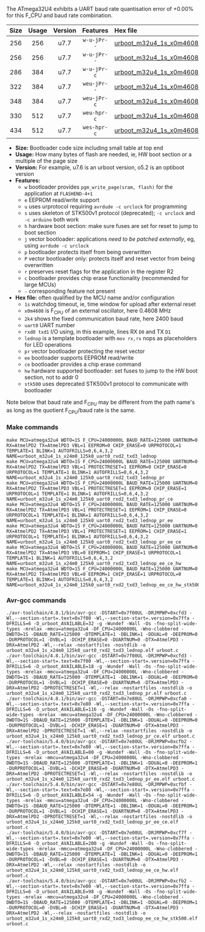 The ATmega32U4 exhibits a UART baud rate quantisation error of +0.00% for this F_CPU and baud rate combination.

|Size|Usage|Version|Features|Hex file|
|:-:|:-:|:-:|:-:|:--|
|256|256|u7.7|`w-u-jPr--`|[urboot_m32u4_1s_x0m4608_2k4_uart0_rxd2_txd3_lednop.hex](https://raw.githubusercontent.com/stefanrueger/urboot.hex/main/mcus/atmega32u4/watchdog_1_s/external_oscillator/+0m460800_hz/+++2k4_baud/uart0_rxd2_txd3/lednop/urboot_m32u4_1s_x0m4608_2k4_uart0_rxd2_txd3_lednop.hex)|
|256|256|u7.7|`w-u-jPr--`|[urboot_m32u4_1s_x0m4608_2k4_uart0_rxd2_txd3_lednop_pr.hex](https://raw.githubusercontent.com/stefanrueger/urboot.hex/main/mcus/atmega32u4/watchdog_1_s/external_oscillator/+0m460800_hz/+++2k4_baud/uart0_rxd2_txd3/lednop/urboot_m32u4_1s_x0m4608_2k4_uart0_rxd2_txd3_lednop_pr.hex)|
|286|384|u7.7|`w-u-jPr-c`|[urboot_m32u4_1s_x0m4608_2k4_uart0_rxd2_txd3_lednop_pr_ce.hex](https://raw.githubusercontent.com/stefanrueger/urboot.hex/main/mcus/atmega32u4/watchdog_1_s/external_oscillator/+0m460800_hz/+++2k4_baud/uart0_rxd2_txd3/lednop/urboot_m32u4_1s_x0m4608_2k4_uart0_rxd2_txd3_lednop_pr_ce.hex)|
|322|384|u7.7|`weu-jPr--`|[urboot_m32u4_1s_x0m4608_2k4_uart0_rxd2_txd3_lednop_pr_ee.hex](https://raw.githubusercontent.com/stefanrueger/urboot.hex/main/mcus/atmega32u4/watchdog_1_s/external_oscillator/+0m460800_hz/+++2k4_baud/uart0_rxd2_txd3/lednop/urboot_m32u4_1s_x0m4608_2k4_uart0_rxd2_txd3_lednop_pr_ee.hex)|
|348|384|u7.7|`weu-jPr-c`|[urboot_m32u4_1s_x0m4608_2k4_uart0_rxd2_txd3_lednop_pr_ee_ce.hex](https://raw.githubusercontent.com/stefanrueger/urboot.hex/main/mcus/atmega32u4/watchdog_1_s/external_oscillator/+0m460800_hz/+++2k4_baud/uart0_rxd2_txd3/lednop/urboot_m32u4_1s_x0m4608_2k4_uart0_rxd2_txd3_lednop_pr_ee_ce.hex)|
|330|512|u7.7|`weu-hpr-c`|[urboot_m32u4_1s_x0m4608_2k4_uart0_rxd2_txd3_lednop_ee_ce_hw.hex](https://raw.githubusercontent.com/stefanrueger/urboot.hex/main/mcus/atmega32u4/watchdog_1_s/external_oscillator/+0m460800_hz/+++2k4_baud/uart0_rxd2_txd3/lednop/urboot_m32u4_1s_x0m4608_2k4_uart0_rxd2_txd3_lednop_ee_ce_hw.hex)|
|434|512|u7.7|`wes-hpr-c`|[urboot_m32u4_1s_x0m4608_2k4_uart0_rxd2_txd3_lednop_ee_ce_hw_stk500.hex](https://raw.githubusercontent.com/stefanrueger/urboot.hex/main/mcus/atmega32u4/watchdog_1_s/external_oscillator/+0m460800_hz/+++2k4_baud/uart0_rxd2_txd3/lednop/urboot_m32u4_1s_x0m4608_2k4_uart0_rxd2_txd3_lednop_ee_ce_hw_stk500.hex)|

- **Size:** Bootloader code size including small table at top end
- **Usage:** How many bytes of flash are needed, ie, HW boot section or a multiple of the page size
- **Version:** For example, u7.6 is an urboot version, o5.2 is an optiboot version
- **Features:**
  + `w` bootloader provides `pgm_write_page(sram, flash)` for the application at `FLASHEND-4+1`
  + `e` EEPROM read/write support
  + `u` uses urprotocol requiring `avrdude -c urclock` for programming
  + `s` uses skeleton of STK500v1 protocol (deprecated); `-c urclock` and `-c arduino` both work
  + `h` hardware boot section: make sure fuses are set for reset to jump to boot section
  + `j` vector bootloader: applications *need to be patched externally*, eg, using `avrdude -c urclock`
  + `p` bootloader protects itself from being overwritten
  + `P` vector bootloader only: protects itself and reset vector from being overwritten
  + `r` preserves reset flags for the application in the register R2
  + `c` bootloader provides chip erase functionality (recommended for large MCUs)
  + `-` corresponding feature not present
- **Hex file:** often qualified by the MCU name and/or configuration
  + `1s` watchdog timeout, ie, time window for upload after external reset
  + `x0m4608` is F<sub>CPU</sub> of an external oscillator, here 0.4608 MHz
  + `2k4` shows the fixed communication baud rate, here 2400 baud
  + `uart0` UART number
  + `rxd0 txd1` I/O using, in this example, lines RX `D0` and TX `D1`
  + `lednop` is a template bootloader with `mov rx,rx` nops as placeholders for LED operations
  + `pr` vector bootloader protecting the reset vector
  + `ee` bootloader supports EEPROM read/write
  + `ce` bootloader provides a chip erase command
  + `hw` hardware supported bootloader: set fuses to jump to the HW boot section, not to addr 0
  + `stk500` uses deprecated STK500v1 protocol to communicate with bootloader


Note below that baud rate and F<sub>CPU</sub> may be different from the path name's as long as the quotient F<sub>CPU</sub>/baud rate is the same.

### Make commands
```
make MCU=atmega32u4 WDTO=1S F_CPU=24000000L BAUD_RATE=125000 UARTNUM=0 RX=AtmelPD2 TX=AtmelPD3 VBL=1 EEPROM=0 CHIP_ERASE=0 URPROTOCOL=1 TEMPLATE=1 BLINK=1 AUTOFRILLS=0,6,4,3,2 NAME=urboot_m32u4_1s_x24m0_125k0_uart0_rxd2_txd3_lednop
make MCU=atmega32u4 WDTO=1S F_CPU=24000000L BAUD_RATE=125000 UARTNUM=0 RX=AtmelPD2 TX=AtmelPD3 VBL=1 PROTECTRESET=1 EEPROM=0 CHIP_ERASE=0 URPROTOCOL=1 TEMPLATE=1 BLINK=1 AUTOFRILLS=0,6,4,3,2 NAME=urboot_m32u4_1s_x24m0_125k0_uart0_rxd2_txd3_lednop_pr
make MCU=atmega32u4 WDTO=1S F_CPU=24000000L BAUD_RATE=125000 UARTNUM=0 RX=AtmelPD2 TX=AtmelPD3 VBL=1 PROTECTRESET=1 EEPROM=0 CHIP_ERASE=1 URPROTOCOL=1 TEMPLATE=1 BLINK=1 AUTOFRILLS=0,6,4,3,2 NAME=urboot_m32u4_1s_x24m0_125k0_uart0_rxd2_txd3_lednop_pr_ce
make MCU=atmega32u4 WDTO=1S F_CPU=24000000L BAUD_RATE=125000 UARTNUM=0 RX=AtmelPD2 TX=AtmelPD3 VBL=1 PROTECTRESET=1 EEPROM=1 CHIP_ERASE=0 URPROTOCOL=1 TEMPLATE=1 BLINK=1 AUTOFRILLS=0,6,4,3,2 NAME=urboot_m32u4_1s_x24m0_125k0_uart0_rxd2_txd3_lednop_pr_ee
make MCU=atmega32u4 WDTO=1S F_CPU=24000000L BAUD_RATE=125000 UARTNUM=0 RX=AtmelPD2 TX=AtmelPD3 VBL=1 PROTECTRESET=1 EEPROM=1 CHIP_ERASE=1 URPROTOCOL=1 TEMPLATE=1 BLINK=1 AUTOFRILLS=0,6,4,3,2 NAME=urboot_m32u4_1s_x24m0_125k0_uart0_rxd2_txd3_lednop_pr_ee_ce
make MCU=atmega32u4 WDTO=1S F_CPU=24000000L BAUD_RATE=125000 UARTNUM=0 RX=AtmelPD2 TX=AtmelPD3 VBL=0 EEPROM=1 CHIP_ERASE=1 URPROTOCOL=1 TEMPLATE=1 BLINK=1 AUTOFRILLS=0,6,4,3,2 NAME=urboot_m32u4_1s_x24m0_125k0_uart0_rxd2_txd3_lednop_ee_ce_hw
make MCU=atmega32u4 WDTO=1S F_CPU=24000000L BAUD_RATE=125000 UARTNUM=0 RX=AtmelPD2 TX=AtmelPD3 VBL=0 EEPROM=1 CHIP_ERASE=1 URPROTOCOL=0 TEMPLATE=1 BLINK=1 AUTOFRILLS=0,6,4,3,2 NAME=urboot_m32u4_1s_x24m0_125k0_uart0_rxd2_txd3_lednop_ee_ce_hw_stk500
```

### Avr-gcc commands
```
./avr-toolchain/4.8.1/bin/avr-gcc -DSTART=0x7f00UL -DRJMPWP=0xcfd3 -Wl,--section-start=.text=0x7f00 -Wl,--section-start=.version=0x7ffa -DFRILLS=6 -D_urboot_AVAILABLE=32 -g -Wundef -Wall -Os -fno-split-wide-types -mrelax -mmcu=atmega32u4 -DF_CPU=24000000L -Wno-clobbered -DWDTO=1S -DBAUD_RATE=125000 -DTEMPLATE=1 -DBLINK=1 -DDUAL=0 -DEEPROM=0 -DURPROTOCOL=1 -DVBL=1 -DCHIP_ERASE=0 -DUARTNUM=0 -DTX=AtmelPD3 -DRX=AtmelPD2 -Wl,--relax -nostartfiles -nostdlib -o urboot_m32u4_1s_x24m0_125k0_uart0_rxd2_txd3_lednop.elf urboot.c
./avr-toolchain/4.8.1/bin/avr-gcc -DSTART=0x7f00UL -DRJMPWP=0xcfd3 -Wl,--section-start=.text=0x7f00 -Wl,--section-start=.version=0x7ffa -DFRILLS=6 -D_urboot_AVAILABLE=18 -g -Wundef -Wall -Os -fno-split-wide-types -mrelax -mmcu=atmega32u4 -DF_CPU=24000000L -Wno-clobbered -DWDTO=1S -DBAUD_RATE=125000 -DTEMPLATE=1 -DBLINK=1 -DDUAL=0 -DEEPROM=0 -DURPROTOCOL=1 -DVBL=1 -DCHIP_ERASE=0 -DUARTNUM=0 -DTX=AtmelPD3 -DRX=AtmelPD2 -DPROTECTRESET=1 -Wl,--relax -nostartfiles -nostdlib -o urboot_m32u4_1s_x24m0_125k0_uart0_rxd2_txd3_lednop_pr.elf urboot.c
./avr-toolchain/4.8.1/bin/avr-gcc -DSTART=0x7e80UL -DRJMPWP=0xcfa0 -Wl,--section-start=.text=0x7e80 -Wl,--section-start=.version=0x7ffa -DFRILLS=6 -D_urboot_AVAILABLE=116 -g -Wundef -Wall -Os -fno-split-wide-types -mrelax -mmcu=atmega32u4 -DF_CPU=24000000L -Wno-clobbered -DWDTO=1S -DBAUD_RATE=125000 -DTEMPLATE=1 -DBLINK=1 -DDUAL=0 -DEEPROM=0 -DURPROTOCOL=1 -DVBL=1 -DCHIP_ERASE=1 -DUARTNUM=0 -DTX=AtmelPD3 -DRX=AtmelPD2 -DPROTECTRESET=1 -Wl,--relax -nostartfiles -nostdlib -o urboot_m32u4_1s_x24m0_125k0_uart0_rxd2_txd3_lednop_pr_ce.elf urboot.c
./avr-toolchain/5.4.0/bin/avr-gcc -DSTART=0x7e80UL -DRJMPWP=0xcfb2 -Wl,--section-start=.text=0x7e80 -Wl,--section-start=.version=0x7ffa -DFRILLS=6 -D_urboot_AVAILABLE=80 -g -Wundef -Wall -Os -fno-split-wide-types -mrelax -mmcu=atmega32u4 -DF_CPU=24000000L -Wno-clobbered -DWDTO=1S -DBAUD_RATE=125000 -DTEMPLATE=1 -DBLINK=1 -DDUAL=0 -DEEPROM=1 -DURPROTOCOL=1 -DVBL=1 -DCHIP_ERASE=0 -DUARTNUM=0 -DTX=AtmelPD3 -DRX=AtmelPD2 -DPROTECTRESET=1 -Wl,--relax -nostartfiles -nostdlib -o urboot_m32u4_1s_x24m0_125k0_uart0_rxd2_txd3_lednop_pr_ee.elf urboot.c
./avr-toolchain/5.4.0/bin/avr-gcc -DSTART=0x7e80UL -DRJMPWP=0xcfbf -Wl,--section-start=.text=0x7e80 -Wl,--section-start=.version=0x7ffa -DFRILLS=6 -D_urboot_AVAILABLE=54 -g -Wundef -Wall -Os -fno-split-wide-types -mrelax -mmcu=atmega32u4 -DF_CPU=24000000L -Wno-clobbered -DWDTO=1S -DBAUD_RATE=125000 -DTEMPLATE=1 -DBLINK=1 -DDUAL=0 -DEEPROM=1 -DURPROTOCOL=1 -DVBL=1 -DCHIP_ERASE=1 -DUARTNUM=0 -DTX=AtmelPD3 -DRX=AtmelPD2 -DPROTECTRESET=1 -Wl,--relax -nostartfiles -nostdlib -o urboot_m32u4_1s_x24m0_125k0_uart0_rxd2_txd3_lednop_pr_ee_ce.elf urboot.c
./avr-toolchain/5.4.0/bin/avr-gcc -DSTART=0x7e00UL -DRJMPWP=0xcf7f -Wl,--section-start=.text=0x7e00 -Wl,--section-start=.version=0x7ffa -DFRILLS=6 -D_urboot_AVAILABLE=200 -g -Wundef -Wall -Os -fno-split-wide-types -mrelax -mmcu=atmega32u4 -DF_CPU=24000000L -Wno-clobbered -DWDTO=1S -DBAUD_RATE=125000 -DTEMPLATE=1 -DBLINK=1 -DDUAL=0 -DEEPROM=1 -DURPROTOCOL=1 -DVBL=0 -DCHIP_ERASE=1 -DUARTNUM=0 -DTX=AtmelPD3 -DRX=AtmelPD2 -Wl,--relax -nostartfiles -nostdlib -o urboot_m32u4_1s_x24m0_125k0_uart0_rxd2_txd3_lednop_ee_ce_hw.elf urboot.c
./avr-toolchain/5.4.0/bin/avr-gcc -DSTART=0x7e00UL -DRJMPWP=0xcfb2 -Wl,--section-start=.text=0x7e00 -Wl,--section-start=.version=0x7ffa -DFRILLS=6 -D_urboot_AVAILABLE=98 -g -Wundef -Wall -Os -fno-split-wide-types -mrelax -mmcu=atmega32u4 -DF_CPU=24000000L -Wno-clobbered -DWDTO=1S -DBAUD_RATE=125000 -DTEMPLATE=1 -DBLINK=1 -DDUAL=0 -DEEPROM=1 -DURPROTOCOL=0 -DVBL=0 -DCHIP_ERASE=1 -DUARTNUM=0 -DTX=AtmelPD3 -DRX=AtmelPD2 -Wl,--relax -nostartfiles -nostdlib -o urboot_m32u4_1s_x24m0_125k0_uart0_rxd2_txd3_lednop_ee_ce_hw_stk500.elf urboot.c
```

